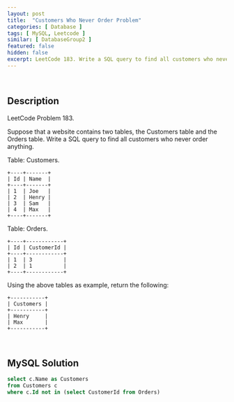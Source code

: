 ```yaml
---
layout: post
title:  "Customers Who Never Order Problem"
categories: [ Database ]
tags: [ MySQL, Leetcode ]
similar: [ DatabaseGroup2 ]
featured: false
hidden: false
excerpt: LeetCode 183. Write a SQL query to find all customers who never order anything.
---
```


<br />

## Description

LeetCode Problem 183. 

Suppose that a website contains two tables, the Customers table and the Orders table. Write a SQL query to find all customers who never order anything.

Table: Customers.

```
+----+-------+
| Id | Name  |
+----+-------+
| 1  | Joe   |
| 2  | Henry |
| 3  | Sam   |
| 4  | Max   |
+----+-------+
```

Table: Orders.

```
+----+------------+
| Id | CustomerId |
+----+------------+
| 1  | 3          |
| 2  | 1          |
+----+------------+
```

Using the above tables as example, return the following:

```
+-----------+
| Customers |
+-----------+
| Henry     |
| Max       |
+-----------+
```

<br />

## MySQL Solution


```sql
select c.Name as Customers
from Customers c
where c.Id not in (select CustomerId from Orders)
```
